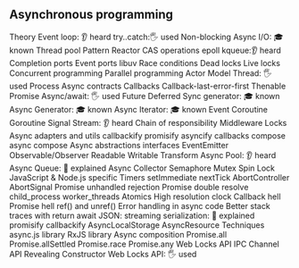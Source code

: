 ## Asynchronous programming

Theory
Event loop: 👂 heard
try..catch:🖐️ used
Non-blocking
Async I/O: 🎓 known
Thread pool
Pattern Reactor
CAS operations
epoll
kqueue:👂 heard
Completion ports
Event ports
libuv
Race conditions
Dead locks
Live locks
Concurrent programming
Parallel programming
Actor Model
Thread: 🖐️ used
Process
Async contracts
Callbacks
Callback-last-error-first
Thenable
Promise
Async/await: 🖐️ used
Future
Deferred
Sync generator: 🎓 known
Async Generator: 🎓 known
Async Iterator: 🎓 known
Event
Coroutine
Goroutine
Signal
Stream: 👂 heard
Chain of responsibility
Middleware
Locks
Async adapters and utils
callbackify
promisify
asyncify
callbacks compose
async compose
Async abstractions interfaces
EventEmitter
Observable/Observer
Readable
Writable
Transform
Async Pool: 👂 heard
Async Queue: 🙋 explained
Async Collector
Semaphore
Mutex
Spin Lock
JavaScript & Node.js specific
Timers
setImmediate
nextTick
AbortController
AbortSignal
Promise unhandled rejection
Promise double resolve
child_process
worker_threads
Atomics
High resolution clock
Callback hell
Promise hell
ref() and unref()
Error handling in async code
Better stack traces with return await
JSON: streaming serialization: 🙋 explained
promisify
callbackify
AsyncLocalStorage
AsyncResource
Techniques
async.js library
RxJS library
Async composition
Promise.all
Promise.allSettled
Promise.race
Promise.any
Web Locks API
IPC
Channel API
Revealing Constructor
Web Locks API: 🖐️ used